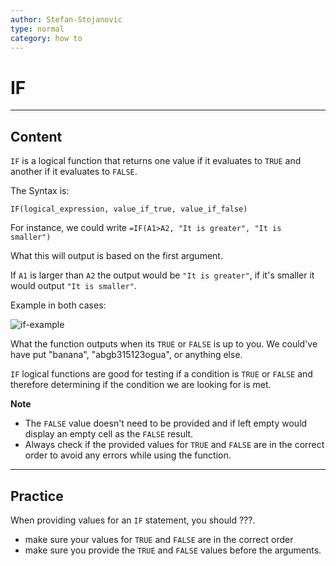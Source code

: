 ```yaml
---
author: Stefan-Stojanovic
type: normal
category: how to
---
```


# IF


---

## Content

`IF` is a logical function that returns one value if it evaluates to `TRUE` and another if it evaluates to `FALSE`.

The Syntax is:

```plain-text
IF(logical_expression, value_if_true, value_if_false)
```

For instance, we could write `=IF(A1>A2, "It is greater", "It is smaller")`

What this will output is based on the first argument.

If `A1` is larger than `A2` the output would be `"It is greater"`, if it's smaller it would output `"It is smaller"`. 

Example in both cases:

![if-example](https://img.enkipro.com/5561b64a6cb62ff33b21599c8aacb2d6.png)

What the function outputs when its `TRUE` or `FALSE` is up to you. We could've have put "banana", "abgb315123ogua", or anything else.

`IF` logical functions are good for testing if a condition is `TRUE` or `FALSE` and therefore determining if the condition we are looking for is met.

**Note** 

* The `FALSE` value doesn't need to be provided and if left empty would display an empty cell as the `FALSE` result.
* Always check if the provided values for `TRUE` and `FALSE` are in the correct order to avoid any errors while using the function.


---

## Practice

When providing values for an `IF` statement, you should ???.

* make sure your values for `TRUE` and `FALSE` are in the correct order
* make sure you provide the `TRUE` and `FALSE` values before the arguments.
